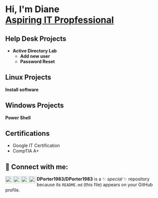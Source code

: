 <h1>Hi, I'm Diane <br/><a href="https://github.com/joshmadakor1">Aspiring IT Propfessional</a> <a href="https://www.linkedin.com/in/joshmadakor/"></a> <a href="https://www.youtube.com/c/joshmadakor"></a></h1>

<h2>Help Desk Projects</h2>

- <b>Active Directory Lab</b>
  -  <b>Add new user</b>
  - <b>Password Reset</b>
<h2>Linux Projects</h2>
 <b> Install software </b>


<h2>Windows Projects</h2> 
   <b>Power Shell</b>

    
<h2>Certifications</h2>

- Google IT Certification
- CompTIA A+


<h2> 🤳 Connect with me:</h2>

[<img align="left" alt="JoshMadakor | YouTube" width="22px" src="https://cdn.jsdelivr.net/npm/simple-icons@v3/icons/youtube.svg" />][youtube]
[<img align="left" alt="JoshMadakor | Twitter" width="22px" src="https://cdn.jsdelivr.net/npm/simple-icons@v3/icons/twitter.svg" />][twitter]
[<img align="left" alt="JoshMadakor | LinkedIn" width="22px" src="https://cdn.jsdelivr.net/npm/simple-icons@v3/icons/linkedin.svg" />][linkedin]
[<img align="left" alt="JoshMadakor | Instagram" width="22px" src="https://cdn.jsdelivr.net/npm/simple-icons@v3/icons/instagram.svg" />][instagram]

[twitter]: https://twitter.com/joshmadakor
[youtube]: https://www.youtube.com/c/joshmadakor
[instagram]: https://www.instagram.com/joshmadakor/
[linkedin]: https://linkedin.com/in/dpdesignz




































**DPorter1983/DPorter1983** is a ✨ _special_ ✨ repository because its `README.md` (this file) appears on your GitHub profile.

